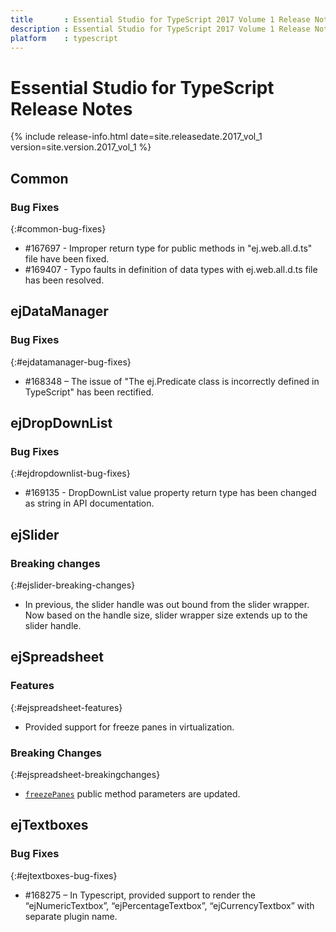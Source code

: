 ```yaml
---
title 		: Essential Studio for TypeScript 2017 Volume 1 Release Notes
description : Essential Studio for TypeScript 2017 Volume 1 Release Notes
platform 	: typescript
---
```


# Essential Studio for TypeScript Release Notes

{% include release-info.html date=site.releasedate.2017_vol_1 version=site.version.2017_vol_1 %} 





## Common

### Bug Fixes
{:#common-bug-fixes}

* \#167697 - Improper return type for public methods in "ej.web.all.d.ts" file have been fixed.
* \#169407 - Typo faults in definition of data types with ej.web.all.d.ts file has been resolved.

## ejDataManager

### Bug Fixes
{:#ejdatamanager-bug-fixes}

* \#168348 – The issue of "The ej.Predicate class is incorrectly defined in TypeScript" has been rectified.
## ejDropDownList

### Bug Fixes
{:#ejdropdownlist-bug-fixes}

* \#169135 - DropDownList value property return type has been changed as string in API documentation.
## ejSlider

### Breaking changes	
{:#ejslider-breaking-changes}

* In previous, the slider handle was out bound from the slider wrapper. Now based on the handle size, slider wrapper size extends up to the slider handle.
## ejSpreadsheet

### Features
{:#ejspreadsheet-features}

* Provided support for freeze panes in virtualization.

### Breaking Changes
{:#ejspreadsheet-breakingchanges}

*  [`freezePanes`](https://help.syncfusion.com/api/js/ejspreadsheet#methods:xlfreeze-freezepanes) public method parameters are updated.
## ejTextboxes

### Bug Fixes
{:#ejtextboxes-bug-fixes}

* \#168275 – In Typescript, provided support to render the “ejNumericTextbox”, “ejPercentageTextbox”, “ejCurrencyTextbox” with separate plugin name. 
